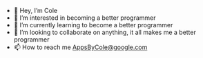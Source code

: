 - 👋 Hey, I’m Cole
- 👀 I’m interested in becoming a better programmer
- 🌱 I’m currently learning to become a better programmer
- 💞️ I’m looking to collaborate on anything, it all makes me a better programmer
- 📫 How to reach me AppsByCole@google.com
